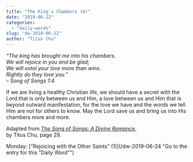 ```yaml
---
title: "The King's Chambers (6)"
date: "2019-06-22"
categories: 
  - "daily-words"
slug: "dw-2019-06-22"
author: "Titus Chu"
---
```


_“The king has brought me into his chambers._  
_We will rejoice in you and be glad;_  
_We will extol your love more than wine._  
_Rightly do they love you.”_  
_– Song of Songs 1:4_

If we are living a healthy Christian life, we should have a secret with the Lord that is only between us and Him, a love between us and Him that is beyond outward manifestation, for the love we have and the words we tell Him are not for others to know. May the Lord save us and bring us into His chambers more and more.

Adapted from _[The Song of Songs: A Divine Romance,](/song-of-songs-dr/)_  
by Titus Chu, page 29.

Monday: [“Rejoicing with the Other Saints” (1)](/dw-2019-06-24 "Go to the entry for this "Daily Word"")
